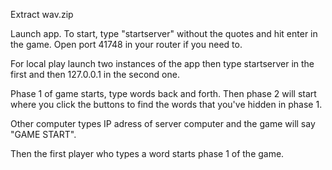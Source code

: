 Extract wav.zip

Launch app. To start, type "startserver" without the quotes and hit enter in the game.
Open port 41748 in your router if you need to.

For local play launch two instances of the app then type startserver in the first
and then 127.0.0.1 in the second one.

Phase 1 of game starts, type words back and forth.
Then phase 2 will start where you click the buttons to find the words that you've hidden in phase 1.

Other computer types IP adress of server computer and the game will say "GAME START".

Then the first player who types a word starts phase 1 of the game.